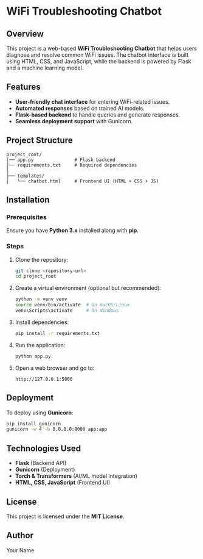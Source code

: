 # WiFi Troubleshooting Chatbot

## Overview
This project is a web-based **WiFi Troubleshooting Chatbot** that helps users diagnose and resolve common WiFi issues. The chatbot interface is built using HTML, CSS, and JavaScript, while the backend is powered by Flask and a machine learning model.

## Features
- **User-friendly chat interface** for entering WiFi-related issues.
- **Automated responses** based on trained AI models.
- **Flask-based backend** to handle queries and generate responses.
- **Seamless deployment support** with Gunicorn.

## Project Structure
```
project_root/
│── app.py               # Flask backend
│── requirements.txt     # Required dependencies
│
├── templates/
│   └── chatbot.html     # Frontend UI (HTML + CSS + JS)
```

## Installation
### Prerequisites
Ensure you have **Python 3.x** installed along with **pip**.

### Steps
1. Clone the repository:
   ```bash
   git clone <repository-url>
   cd project_root
   ```

2. Create a virtual environment (optional but recommended):
   ```bash
   python -m venv venv
   source venv/bin/activate  # On macOS/Linux
   venv\Scripts\activate     # On Windows
   ```

3. Install dependencies:
   ```bash
   pip install -r requirements.txt
   ```

4. Run the application:
   ```bash
   python app.py
   ```

5. Open a web browser and go to:
   ```
   http://127.0.0.1:5000
   ```

## Deployment
To deploy using **Gunicorn**:
```bash
pip install gunicorn
gunicorn -w 4 -b 0.0.0.0:8000 app:app
```

## Technologies Used
- **Flask** (Backend API)
- **Gunicorn** (Deployment)
- **Torch & Transformers** (AI/ML model integration)
- **HTML, CSS, JavaScript** (Frontend UI)

## License
This project is licensed under the **MIT License**.

## Author
Your Name

